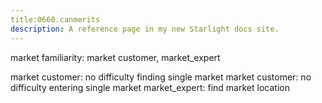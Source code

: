 ```yaml
---
title:0660.canmerits
description: A reference page in my new Starlight docs site.
---
```

market familiarity: market customer, market_expert  

market customer: no difficulty finding single market
market customer: no difficulty entering single market 
market_expert: find market location 


